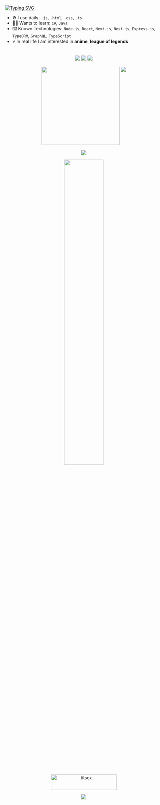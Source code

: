 [![Typing SVG](https://readme-typing-svg.herokuapp.com?font=Fira+Code&weight=700&size=23&pause=1000&color=FF813F&center=true&width=570&lines=Hi+there%2C+I'm+a+Full+Stack+Web+Developer)](https://git.io/typing-svg)

- ⚙️ I use daily: `.js`, `.html`, `.css`, `.ts`
- 👨‍🎓 Wants to learn: `C#`, `Java`
- ⌨️ Known Technologies: `Node.js`, `React`, `Next.js`, `Nest.js`, `Express.js`, `TypeORM`, `GraphQL`, `TypeScript`
- ⚡️ In real life I am interested in **anime**, **league of legends**

<br>

<div align=center>
  <a target="_blank" href="https://t.me/titsex">
    <img src="https://img.shields.io/badge/Telegram-black?style=for-the-badge&logo=telegram&logoColor=white">
  </a>
  <a target="_blank" href="https://discordapp.com/users/497029288822833163">
    <img src="https://img.shields.io/badge/Discord-black?style=for-the-badge&logo=discord&logoColor=white">
  </a>
  <a target="_blank" href="https://vk.com/titsex">
    <img src="https://img.shields.io/badge/вконтакте-black?&style=for-the-badge&logo=vk">
  </a>
</div>

<br>

<div align="center">
  <img src="https://wakatime.com/share/@0d1080f1-b92f-41c1-b720-948d701956d8/ae95afbc-29fa-4569-9497-68433dc94f1d.svg" height="250">
  <img align="top" src="https://github-readme-stats.vercel.app/api/top-langs/?username=titsex&hide_border=true&theme=darcula&bg_color=00000000&langs_count=3&hide=jupyter%20notebook,tex,css,php,shell"
</div>
 
<p align="center">
  <img src="https://github-readme-streak-stats.herokuapp.com?user=titsex&theme=darcula&hide_border=true&background=FFFFFF00">
</p>

<p align="center">
  <img height="50%" width="auto" src ="https://github-readme-stats.vercel.app/api?username=titsex&show_icons=true&count_private=true&theme=darcula&hide_border=true&hide=issues,contribs&bg_color=00000000">
</p>

<p align="center">
  <a target="_blank" href="https://www.buymeacoffee.com/titsex"> <img align="center" src="https://cdn.buymeacoffee.com/buttons/v2/default-orange.png" height="50" width="210" alt="titsex" /></a>
</p>

<p align="center">
  <img src="https://komarev.com/ghpvc/?username=titsex">
</p>
